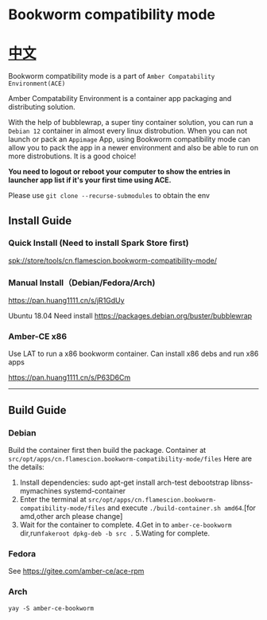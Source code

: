 


# Bookworm compatibility mode

# [中文](README.zh.md)

Bookworm compatibility mode is a part of `Amber Compatability Environment(ACE)`

Amber Compatability Environment is a container app packaging and distributing solution.

With the help of bubblewrap, a super tiny container solution, you can run a `Debian 12` container in almost every linux distrobution. When you can not launch or pack an `Appimage` App, using Bookworm compatibility mode can allow you to pack the app in a newer environment and also be able to run on more distrobutions. It is a good choice! 

 **You need to logout or reboot your computer to show the entries in launcher app list if it's your first time using ACE.** 

Please use `git clone --recurse-submodules` to obtain the env


## Install Guide


### Quick Install (Need to install Spark Store first)

[spk://store/tools/cn.flamescion.bookworm-compatibility-mode/](https://spk-resolv.spark-app.store/?spk=spk://store/tools/cn.flamescion.bookworm-compatibility-mode/)

### Manual Install（Debian/Fedora/Arch)

https://pan.huang1111.cn/s/jR1GdUy

Ubuntu 18.04 Need install https://packages.debian.org/buster/bubblewrap


### Amber-CE x86

Use LAT to run a x86 bookworm container. Can install x86 debs and run x86 apps 

https://pan.huang1111.cn/s/P63D6Cm


---


## Build Guide

### Debian

Build the container first then build the package. Container at `src/opt/apps/cn.flamescion.bookworm-compatibility-mode/files`
Here are the details:
1. Install dependencies: sudo apt-get install arch-test debootstrap libnss-mymachines systemd-container
2. Enter the terminal at `src/opt/apps/cn.flamescion.bookworm-compatibility-mode/files` and execute `./build-container.sh amd64`.[for amd,other arch please change]
3. Wait for the container to complete.
4.Get in to `amber-ce-bookworm` dir,run`fakeroot dpkg-deb -b src .`
5.Wating for complete.


### Fedora

See https://gitee.com/amber-ce/ace-rpm

### Arch

`yay -S amber-ce-bookworm`
